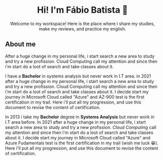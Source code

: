 <h1 align="center"> Hi! I'm Fábio Batista 👋 </h1>

<p align="center"> Welcome to my workspace! Here is the place where i share my studies, make my reviews, and practice my english. </p>

## About me
After a huge change in my personal life, i start search a new area to study and try a new profission. Cloud Computing call my attention and since then i'm start do a loot of search and take classes about it.

I have a **Bachelor** in systems analysis but never work in I.T area. in 2021 after a huge change in my personal life, i start search a new area to study and try a new profission. Cloud Computing call my attention and since then i'm start do a loot of search and take classes about it. I decide start my journey in Microsoft Cloud called "Azure" and AZ-900 test is the first certification in my trail. Here i'll put all my progression, and use this document to revise the content of certification.

In 2013 i take my **Bachelor** degree in **Systems Analysis** but never work in I.T area before. In 2021 after a huge change in my personal life, i start search a new area to study and try a new profission. *Cloud Computing* call my attention and since then i'm start do a loot of search and take classes about it. I decide start my journey in Microsoft Cloud called "Azure" and Azure Fudamentals test is the first certification in my trail (wish me luck 😁). Here i'll put all my progression, and use this document to revise the content of certification.

<!--
**ofabiobatista/ofabiobatista** is a ✨ _special_ ✨ repository because its `README.md` (this file) appears on your GitHub profile.

Here are some ideas to get you started:

- 🔭 I’m currently working on ...
- 🌱 I’m currently learning ...
- 👯 I’m looking to collaborate on ...
- 🤔 I’m looking for help with ...
- 💬 Ask me about ...
- 📫 How to reach me: ...
- 😄 Pronouns: ...
- ⚡ Fun fact: ...
-->
